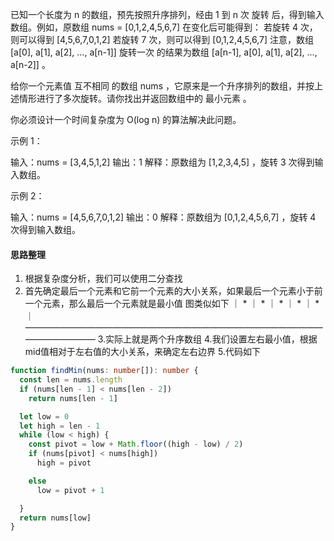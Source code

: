 已知一个长度为 n 的数组，预先按照升序排列，经由 1 到 n 次 旋转 后，得到输入数组。例如，原数组 nums = [0,1,2,4,5,6,7] 在变化后可能得到：
若旋转 4 次，则可以得到 [4,5,6,7,0,1,2]
若旋转 7 次，则可以得到 [0,1,2,4,5,6,7]
注意，数组 [a[0], a[1], a[2], ..., a[n-1]] 旋转一次 的结果为数组 [a[n-1], a[0], a[1], a[2], ..., a[n-2]] 。

给你一个元素值 互不相同 的数组 nums ，它原来是一个升序排列的数组，并按上述情形进行了多次旋转。请你找出并返回数组中的 最小元素 。

你必须设计一个时间复杂度为 O(log n) 的算法解决此问题。

示例 1：

输入：nums = [3,4,5,1,2]
输出：1
解释：原数组为 [1,2,3,4,5] ，旋转 3 次得到输入数组。

示例 2：

输入：nums = [4,5,6,7,0,1,2]
输出：0
解释：原数组为 [0,1,2,4,5,6,7] ，旋转 4 次得到输入数组。


#### 思路整理
1. 根据复杂度分析，我们可以使用二分查找
2. 首先确定最后一个元素和它前一个元素的大小关系，如果最后一个元素小于前一个元素，那么最后一个元素就是最小值
图类似如下
｜       *
｜    *
｜ * 
｜             *
｜          *
｜——————————————————————————————————————————
3.实际上就是两个升序数组
4.我们设置左右最小值，根据mid值相对于左右值的大小关系，来确定左右边界
5.代码如下

```ts
function findMin(nums: number[]): number {
  const len = nums.length
  if (nums[len - 1] < nums[len - 2])
    return nums[len - 1]

  let low = 0
  let high = len - 1
  while (low < high) {
    const pivot = low + Math.floor((high - low) / 2)
    if (nums[pivot] < nums[high])
      high = pivot

    else
      low = pivot + 1

  }
  return nums[low]
}
```
